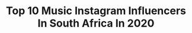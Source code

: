 ---
title: Top 10 Music Instagram Influencers In South Africa In 2020
description: >-
  Find top music Instagram influencers in South Africa in 2020. Most popular hashtags: #djpinkstar #cosplay #colores #brutalizing.
platform: Instagram
profiles:
  - username: "pional"
    fullname: >-
      pional
    location: "South Africa"
    followers: 15726
    engagement: 540
    commentsToLikes: 0.036988
    id: ck13a7o99p1380i19p058agk8
    verified: true
    hashtags: "#madrid, #mexico, #pies, #villageunderground"
  - username: "alvaro"
    fullname: >-
      ALVARO
    location: "South Africa"
    followers: 88661
    engagement: 104
    commentsToLikes: 0.043441
    id: ck0vvnl8hpx560i19t1u048ur
    verified: true
    hashtags: "#dancefair, #closetome, #poolboy, #capetown"
  - username: "onlyalicat"
    fullname: >-
      Ali Williams
    location: "South Africa"
    followers: 40346
    engagement: 224
    commentsToLikes: 0.040238
    id: ck8szdew4nzn90j78znc8gycs
    verified: false
    hashtags: "#pink, #meridacosplay, #weelittlebrothers, #pokemon"
  - username: "jaggerkhalifa"
    fullname: >-
      Jagger Khalifa
    location: "South Africa"
    followers: 36396
    engagement: 401
    commentsToLikes: 0.018120
    id: ck600u61re9yj0i14cn82j6t3
    verified: false
    hashtags: "#jointhemovement"
  - username: "josh_j_ivory"
    fullname: >-
      Josh Ivory
    location: "South Africa"
    followers: 51805
    engagement: 652
    commentsToLikes: 0.014686
    id: ck0u6lt4q2bo60i1908lnqyn1
    verified: false
    hashtags: "#sayitwithyourteeth, #siwyt, #wrapitup, #lockedup"
  - username: "pinky_.girl"
    fullname: >-
      Pinkygirl 🇿🇦
    location: "South Africa"
    followers: 244366
    engagement: 330
    commentsToLikes: 0.024352
    id: ck5qdmaufw9zb0i11aqk0gm76
    verified: false
    hashtags: "#fbf, #pinkoutfit, #outdoors, #birthdaymonth"
  - username: "kurt_april"
    fullname: >-
      Kurt April
    location: "South Africa"
    followers: 5268
    engagement: 1767
    commentsToLikes: 0.141052
    id: ck15tn2kqiwar0i19j2jpm4yj
    verified: false
    hashtags: "#ilovestrettons, #myvans"
  - username: "shaun101_dj"
    fullname: >-
      Shaun101
    location: "South Africa"
    followers: 8946
    engagement: 636
    commentsToLikes: 0.024897
    id: ck55jb45iwo5f0i113q5ijh1o
    verified: false
    hashtags: "#covid19, #postivevibes, #shaun101, #nodeck"
  - username: "djmilkshake"
    fullname: >-
      DJ Milkshake
    location: "South Africa"
    followers: 64542
    engagement: 102
    commentsToLikes: 0.044343
    id: ck5cdsxx3jptz0i1165osrsvr
    verified: false
    hashtags: "#ngc2019, #beaking, #traptuesdays"
  - username: "xavierdragner"
    fullname: >-
      XAVIER DRAGNER
    location: "South Africa"
    followers: 2826
    engagement: 1252
    commentsToLikes: 0.095692
    id: ck5bzlzoyret10i11y0m8kcla
    verified: false
    hashtags: ""
---
